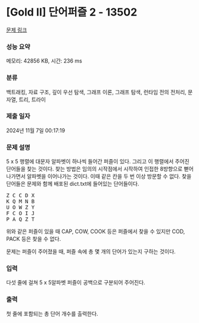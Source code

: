 # [Gold II] 단어퍼즐 2 - 13502 

[문제 링크](https://www.acmicpc.net/problem/13502) 

### 성능 요약

메모리: 42856 KB, 시간: 236 ms

### 분류

백트래킹, 자료 구조, 깊이 우선 탐색, 그래프 이론, 그래프 탐색, 런타임 전의 전처리, 문자열, 트리, 트라이

### 제출 일자

2024년 11월 7일 00:17:19

### 문제 설명

<p>5 x 5 행렬에 대문자 알파벳이 하나씩 들어간 퍼즐이 있다. 그리고 이 행렬에서 주어진 단어들을 찾는 것이다. 찾는 방법은 임의의 시작점에서 시작하여 인접한 8방향으로 뻗어나가면서 알파벳을 이어나가는 것이다. 이때 같은 칸을 두 번 이상 방문할 수 없다. 찾을 단어들은 문제와 함께 배포된 dict.txt에 들어있는 단어들이다.</p>

<pre>Z C C D X
K Q M N B
U O W Z Y
F C O I J
P A Q Z T</pre>

<p>위와 같은 퍼즐이 있을 때 CAP, COW, COOK 등은 퍼즐에서 찾을 수 있지만 COD, PACK 등은 찾을 수 없다.</p>

<p>문제는 퍼즐이 주어졌을 때, 퍼즐 속에 총 몇 개의 단어가 있는지 구하는 것이다.</p>

### 입력 

 <p>다섯 줄에 걸쳐 5 x 5알파벳 퍼즐이 공백으로 구분되어 주어진다.</p>

### 출력 

 <p>첫 줄에 포함되는 총 단어 개수를 출력한다.</p>

